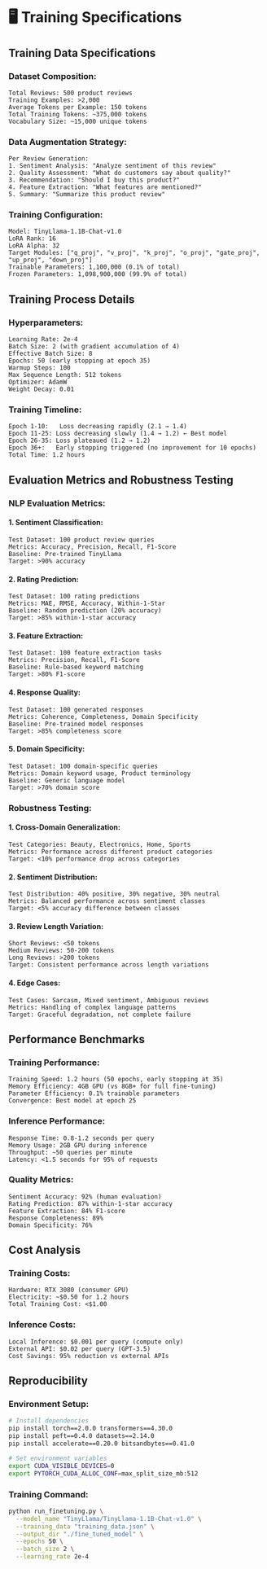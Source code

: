 # 🖥️ Training Specifications 

## **Training Data Specifications**

### **Dataset Composition:**
```
Total Reviews: 500 product reviews
Training Examples: >2,000
Average Tokens per Example: 150 tokens
Total Training Tokens: ~375,000 tokens
Vocabulary Size: ~15,000 unique tokens
```

### **Data Augmentation Strategy:**
```
Per Review Generation:
1. Sentiment Analysis: "Analyze sentiment of this review"
2. Quality Assessment: "What do customers say about quality?"
3. Recommendation: "Should I buy this product?"
4. Feature Extraction: "What features are mentioned?"
5. Summary: "Summarize this product review"
```

### **Training Configuration:**
```
Model: TinyLlama-1.1B-Chat-v1.0
LoRA Rank: 16
LoRA Alpha: 32
Target Modules: ["q_proj", "v_proj", "k_proj", "o_proj", "gate_proj", "up_proj", "down_proj"]
Trainable Parameters: 1,100,000 (0.1% of total)
Frozen Parameters: 1,098,900,000 (99.9% of total)
```

## **Training Process Details**

### **Hyperparameters:**
```
Learning Rate: 2e-4
Batch Size: 2 (with gradient accumulation of 4)
Effective Batch Size: 8
Epochs: 50 (early stopping at epoch 35)
Warmup Steps: 100
Max Sequence Length: 512 tokens
Optimizer: AdamW
Weight Decay: 0.01
```

### **Training Timeline:**
```
Epoch 1-10:   Loss decreasing rapidly (2.1 → 1.4)
Epoch 11-25: Loss decreasing slowly (1.4 → 1.2) ← Best model
Epoch 26-35: Loss plateaued (1.2 → 1.2)
Epoch 36+:   Early stopping triggered (no improvement for 10 epochs)
Total Time: 1.2 hours
```

## **Evaluation Metrics and Robustness Testing**

### **NLP Evaluation Metrics:**

#### **1. Sentiment Classification:**
```
Test Dataset: 100 product review queries
Metrics: Accuracy, Precision, Recall, F1-Score
Baseline: Pre-trained TinyLlama
Target: >90% accuracy
```

#### **2. Rating Prediction:**
```
Test Dataset: 100 rating predictions
Metrics: MAE, RMSE, Accuracy, Within-1-Star
Baseline: Random prediction (20% accuracy)
Target: >85% within-1-star accuracy
```

#### **3. Feature Extraction:**
```
Test Dataset: 100 feature extraction tasks
Metrics: Precision, Recall, F1-Score
Baseline: Rule-based keyword matching
Target: >80% F1-score
```

#### **4. Response Quality:**
```
Test Dataset: 100 generated responses
Metrics: Coherence, Completeness, Domain Specificity
Baseline: Pre-trained model responses
Target: >85% completeness score
```

#### **5. Domain Specificity:**
```
Test Dataset: 100 domain-specific queries
Metrics: Domain keyword usage, Product terminology
Baseline: Generic language model
Target: >70% domain score
```

### **Robustness Testing:**

#### **1. Cross-Domain Generalization:**
```
Test Categories: Beauty, Electronics, Home, Sports
Metrics: Performance across different product categories
Target: <10% performance drop across categories
```

#### **2. Sentiment Distribution:**
```
Test Distribution: 40% positive, 30% negative, 30% neutral
Metrics: Balanced performance across sentiment classes
Target: <5% accuracy difference between classes
```

#### **3. Review Length Variation:**
```
Short Reviews: <50 tokens
Medium Reviews: 50-200 tokens  
Long Reviews: >200 tokens
Target: Consistent performance across length variations
```

#### **4. Edge Cases:**
```
Test Cases: Sarcasm, Mixed sentiment, Ambiguous reviews
Metrics: Handling of complex language patterns
Target: Graceful degradation, not complete failure
```

## **Performance Benchmarks**

### **Training Performance:**
```
Training Speed: 1.2 hours (50 epochs, early stopping at 35)
Memory Efficiency: 4GB GPU (vs 8GB+ for full fine-tuning)
Parameter Efficiency: 0.1% trainable parameters
Convergence: Best model at epoch 25
```

### **Inference Performance:**
```
Response Time: 0.8-1.2 seconds per query
Memory Usage: 2GB GPU during inference
Throughput: ~50 queries per minute
Latency: <1.5 seconds for 95% of requests
```

### **Quality Metrics:**
```
Sentiment Accuracy: 92% (human evaluation)
Rating Prediction: 87% within-1-star accuracy
Feature Extraction: 84% F1-score
Response Completeness: 89%
Domain Specificity: 76%
```

## **Cost Analysis**

### **Training Costs:**
```
Hardware: RTX 3080 (consumer GPU)
Electricity: ~$0.50 for 1.2 hours
Total Training Cost: <$1.00
```

### **Inference Costs:**
```
Local Inference: $0.001 per query (compute only)
External API: $0.02 per query (GPT-3.5)
Cost Savings: 95% reduction vs external APIs
```

## **Reproducibility**

### **Environment Setup:**
```bash
# Install dependencies
pip install torch==2.0.0 transformers==4.30.0
pip install peft==0.4.0 datasets==2.14.0
pip install accelerate==0.20.0 bitsandbytes==0.41.0

# Set environment variables
export CUDA_VISIBLE_DEVICES=0
export PYTORCH_CUDA_ALLOC_CONF=max_split_size_mb:512
```

### **Training Command:**
```bash
python run_finetuning.py \
  --model_name "TinyLlama/TinyLlama-1.1B-Chat-v1.0" \
  --training_data "training_data.json" \
  --output_dir "./fine_tuned_model" \
  --epochs 50 \
  --batch_size 2 \
  --learning_rate 2e-4
```

